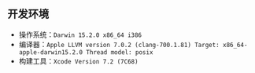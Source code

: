 ## 开发环境

 * 操作系统：`Darwin 15.2.0 x86_64 i386`
 * 编译器：```Apple LLVM version 7.0.2 (clang-700.1.81)
            Target: x86_64-apple-darwin15.2.0
            Thread model: posix
            ```
 * 构建工具：`Xcode Version 7.2 (7C68)`

